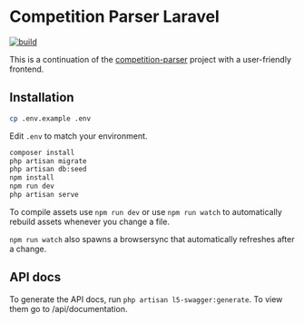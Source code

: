 # Competition Parser Laravel
[![build](https://github.com/rubenvanerk/competition-parser-lumen/workflows/build/badge.svg)](https://github.com/rubenvanerk/competition-parser-lumen/actions?query=workflow%3Abuild)

This is a continuation of the [competition-parser](https://github.com/rubenvanerk/competition-parser) project with a user-friendly frontend.

## Installation

```bash
cp .env.example .env
```

Edit `.env` to match your environment. 

```bash
composer install  
php artisan migrate
php artisan db:seed
npm install
npm run dev
php artisan serve
```

To compile assets use `npm run dev` or use `npm run watch` to automatically rebuild assets whenever you change a file.

`npm run watch` also spawns a browsersync that automatically refreshes after a change.

## API docs
To generate the API docs, run `php artisan l5-swagger:generate`. To view them go to /api/documentation.
